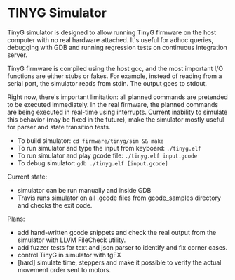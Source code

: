 TINYG Simulator
========

TinyG simulator is designed to allow running TinyG firmware on the host computer with no real hardware attached.
It's useful for adhoc queries, debugging with GDB and running regression tests on continuous integration server.

TinyG firmware is compiled using the host gcc, and the most important I/O functions are either stubs or fakes.
For example, instead of reading from a serial port, the simulator reads from stdin. The output goes to stdout.

Right now, there's important limitation: all planned commands are pretended to be executed immediately.
In the real firmware, the planned commands are being executed in real-time using interrupts.
Current inability to simulate this behavior (may be fixed in the future), make the simulator mostly useful for parser and state transition tests.

- To build simulator: ```cd firmware/tinyg/sim && make```
- To run simulator and type the input from keyboard: ```./tinyg.elf```
- To run simulator and play gcode file: ```./tinyg.elf input.gcode```
- To debug simulator: ```gdb ./tinyg.elf [input.gcode]```

Current state:

- simulator can be run manually and inside GDB
- Travis runs simulator on all .gcode files from gcode_samples directory and checks the exit code.

Plans:

- add hand-written gcode snippets and check the real output from the simulator with LLVM FileCheck utility.
- add fuzzer tests for text and json parser to identify and fix corner cases.
- control TinyG in simulator with tgFX
- [hard] simulate time, steppers and make it possible to verify the actual movement order sent to motors.

